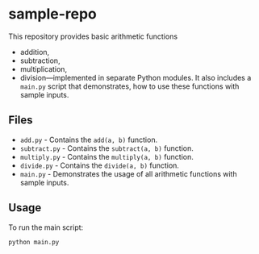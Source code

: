 # sample-repo

This repository provides basic arithmetic functions

- addition,
- subtraction,
- multiplication,
- division—implemented
  in separate Python modules. It also includes a `main.py` script that demonstrates,
  how to use these functions with sample inputs.

## Files

- `add.py` - Contains the `add(a, b)` function.
- `subtract.py` - Contains the `subtract(a, b)` function.
- `multiply.py` - Contains the `multiply(a, b)` function.
- `divide.py` - Contains the `divide(a, b)` function.
- `main.py` - Demonstrates the usage of all arithmetic functions with sample inputs.

## Usage

To run the main script:

```bash
python main.py
```
